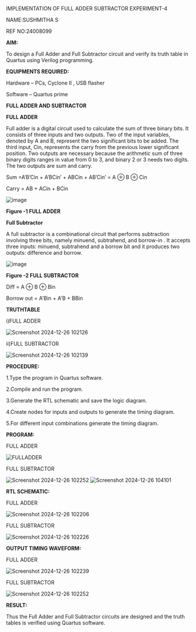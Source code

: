 IMPLEMENTATION OF FULL ADDER SUBTRACTOR
EXPERIMENT-4 

NAME:SUSHMITHA S

REF NO:24008099


**AIM:**

To design a Full Adder and Full Subtractor circuit and verify its truth table in Quartus using Verilog programming.

**EQUIPMENTS REQUIRED:**

Hardware – PCs, Cyclone II , USB flasher

Software – Quartus prime

**FULL ADDER AND SUBTRACTOR**

**FULL ADDER**

Full adder is a digital circuit used to calculate the sum of three binary bits. It consists of three inputs and two outputs. Two of the input variables, denoted by A and B, represent the two significant bits to be added. The third input, Cin, represents the carry from the previous lower significant position. Two outputs are necessary because the arithmetic sum of three binary digits ranges in value from 0 to 3, and binary 2 or 3 needs two digits. The two outputs are sum and carry.

Sum =A’B’Cin + A’BCin’ + ABCin + AB’Cin’ = A ⊕ B ⊕ Cin 

Carry = AB + ACin + BCin

![image](https://github.com/naavaneetha/FULL_ADDER_SUBTRACTOR/assets/154305477/0f30ba51-5ffb-4198-845f-18e054f675e7)

**Figure -1 FULL ADDER**

**Full Subtractor**

A full subtractor is a combinational circuit that performs subtraction involving three bits, namely minuend, subtrahend, and borrow-in . It accepts three inputs: minuend, subtrahend and a borrow bit and it produces two outputs: difference and borrow.

![image](https://github.com/naavaneetha/FULL_ADDER_SUBTRACTOR/assets/154305477/02b24f51-ab51-4304-9ad6-7b81ffc1ead5)

**Figure -2 FULL SUBTRACTOR**

Diff = A ⊕ B ⊕ Bin 

Borrow out = A'Bin + A'B + BBin

**TRUTHTABLE**

i)FULL ADDER

![Screenshot 2024-12-26 102126](https://github.com/user-attachments/assets/f9b9b033-6df1-40af-b2ec-16f29afbb1f2)

ii)FULL SUBTRACTOR



![Screenshot 2024-12-26 102139](https://github.com/user-attachments/assets/42fa6274-9049-4894-ad5b-1355cb80aac9)


**PROCEDURE:**

1.Type the program in Quartus software.

2.Compile and run the program.

3.Generate the RTL schematic and save the logic diagram.

4.Create nodes for inputs and outputs to generate the timing diagram.

5.For different input combinations generate the timing diagram.

**PROGRAM:**

FULL ADDER


![FULLADDER](https://github.com/user-attachments/assets/f485a6a0-f77a-4d20-9fca-a3a63c7d5587)


FULL SUBTRACTOR


![Screenshot 2024-12-26 102252](https://github.com/user-attachments/assets/08adc2bc-3ce9-4ede-af34-71abd9fc6077)
![Screenshot 2024-12-26 104101](https://github.com/user-attachments/assets/84bb9072-4c2b-448c-b7e7-aee1939e59ee)


**RTL SCHEMATIC:**

FULL ADDER

![Screenshot 2024-12-26 102206](https://github.com/user-attachments/assets/766f00e0-5998-48d4-9c31-60eebe274153)

FULL SUBTRACTOR


![Screenshot 2024-12-26 102226](https://github.com/user-attachments/assets/314be5d7-506a-40d9-80d6-51670d19c404)


**OUTPUT TIMING WAVEFORM:**

FULL ADDER

![Screenshot 2024-12-26 102239](https://github.com/user-attachments/assets/eef19db5-8196-4584-a32f-bfd08a6cce41)

FULL SUBTRACTOR


![Screenshot 2024-12-26 102252](https://github.com/user-attachments/assets/b5f77cc1-c154-4ffa-8778-aced78ab208f)


**RESULT:**

Thus the Full Adder and Full Subtractor circuits are designed and the truth tables is verified using Quartus software.



